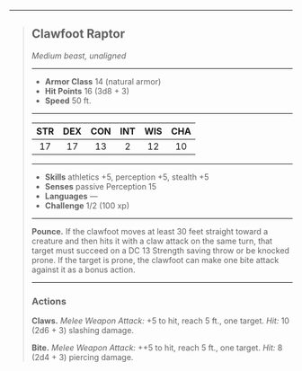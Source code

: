 ***
> ## Clawfoot Raptor
> *Medium beast, unaligned*
> 
> ***
> 
> - **Armor Class** 14 (natural armor)
> - **Hit Points** 16 (3d8 + 3)
> - **Speed** 50 ft.
> 
> ***
> 
> |STR|DEX|CON|INT|WIS|CHA|
> |:---:|:---:|:---:|:---:|:---:|:---:|
> |17|17|13|2|12|10|
> 
> ***
> 
> - **Skills** athletics +5, perception +5, stealth +5
> - **Senses** passive Perception 15
> - **Languages** —
> - **Challenge** 1/2 (100 xp)
> 
> ***
> 
> **Pounce.** If the clawfoot moves at least 30 feet straight toward a creature and then hits it with a claw attack on the same turn, that target must succeed on a DC 13 Strength saving throw or be knocked prone. If the target is prone, the clawfoot can make one bite attack against it as a bonus action.
> 
> ***
> 
> ### Actions
> **Claws.** *Melee Weapon Attack:* +5 to hit, reach 5 ft., one target. *Hit:* 10 (2d6 + 3) slashing damage.
> 
> **Bite.** *Melee Weapon Attack:* ++5 to hit, reach 5 ft., one target. *Hit:* 8 (2d4 + 3) piercing damage.